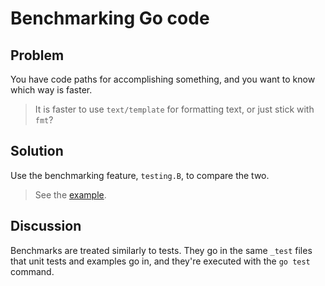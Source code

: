 # Benchmarking Go code

## Problem

You have code paths for accomplishing something, and you want to know which way is faster.

> It is faster to use `text/template` for formatting text, or just stick with `fmt`?

## Solution

Use the benchmarking feature, `testing.B`, to compare the two.

> See the [example](../benchmarking).

## Discussion

Benchmarks are treated similarly to tests. They go in the same `_test` files that unit tests and examples go in, and they're executed with the `go test` command.
